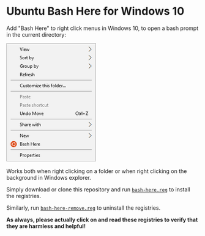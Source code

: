 Ubuntu Bash Here for Windows 10
===============================
Add "Bash Here" to right click menus in Windows 10, to open a bash prompt in the current directory:

![Screenshot](/ss.png?raw=true)

Works both when right clicking on a folder or when right clicking on the background in Windows explorer.

Simply download or clone this repository and run [`bash-here.reg`](/bash-here.reg) to install the registries.

Similarly, run [`bash-here-remove.reg`](/bash-here-remove.reg) to uninstall the registries.

**As always, please actually click on and read these registries to verify that they are harmless and helpful!**
